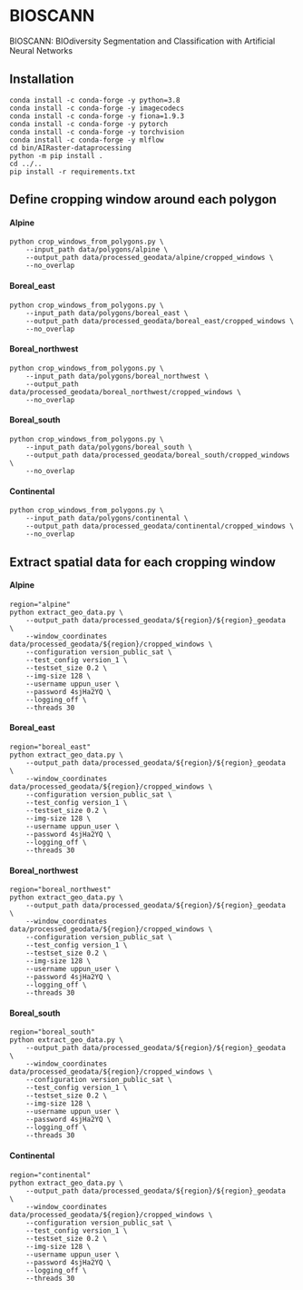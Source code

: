 # BIOSCANN
BIOSCANN: BIOdiversity Segmentation and Classification with Artificial Neural Networks

## Installation
```commandline
conda install -c conda-forge -y python=3.8
conda install -c conda-forge -y imagecodecs
conda install -c conda-forge -y fiona=1.9.3
conda install -c conda-forge -y pytorch
conda install -c conda-forge -y torchvision
conda install -c conda-forge -y mlflow
cd bin/AIRaster-dataprocessing
python -m pip install .
cd ../..
pip install -r requirements.txt
```

## Define cropping window around each polygon
#### Alpine
```commandline
python crop_windows_from_polygons.py \
    --input_path data/polygons/alpine \
    --output_path data/processed_geodata/alpine/cropped_windows \
    --no_overlap
```

#### Boreal_east
```commandline
python crop_windows_from_polygons.py \
    --input_path data/polygons/boreal_east \
    --output_path data/processed_geodata/boreal_east/cropped_windows \
    --no_overlap
```

#### Boreal_northwest
```commandline
python crop_windows_from_polygons.py \
    --input_path data/polygons/boreal_northwest \
    --output_path data/processed_geodata/boreal_northwest/cropped_windows \
    --no_overlap
```

#### Boreal_south
```commandline
python crop_windows_from_polygons.py \
    --input_path data/polygons/boreal_south \
    --output_path data/processed_geodata/boreal_south/cropped_windows \
    --no_overlap
```

#### Continental
```commandline
python crop_windows_from_polygons.py \
    --input_path data/polygons/continental \
    --output_path data/processed_geodata/continental/cropped_windows \
    --no_overlap
```

## Extract spatial data for each cropping window
#### Alpine
```commandline
region="alpine"
python extract_geo_data.py \
    --output_path data/processed_geodata/${region}/${region}_geodata  \
    --window_coordinates data/processed_geodata/${region}/cropped_windows \
    --configuration version_public_sat \
    --test_config version_1 \
    --testset_size 0.2 \
    --img-size 128 \
    --username uppun_user \
    --password 4sjHa2YQ \
    --logging_off \
    --threads 30
```

#### Boreal_east
```commandline
region="boreal_east"
python extract_geo_data.py \
    --output_path data/processed_geodata/${region}/${region}_geodata  \
    --window_coordinates data/processed_geodata/${region}/cropped_windows \
    --configuration version_public_sat \
    --test_config version_1 \
    --testset_size 0.2 \
    --img-size 128 \
    --username uppun_user \
    --password 4sjHa2YQ \
    --logging_off \
    --threads 30
```

#### Boreal_northwest
```commandline
region="boreal_northwest"
python extract_geo_data.py \
    --output_path data/processed_geodata/${region}/${region}_geodata  \
    --window_coordinates data/processed_geodata/${region}/cropped_windows \
    --configuration version_public_sat \
    --test_config version_1 \
    --testset_size 0.2 \
    --img-size 128 \
    --username uppun_user \
    --password 4sjHa2YQ \
    --logging_off \
    --threads 30
```

#### Boreal_south
```commandline
region="boreal_south"
python extract_geo_data.py \
    --output_path data/processed_geodata/${region}/${region}_geodata  \
    --window_coordinates data/processed_geodata/${region}/cropped_windows \
    --configuration version_public_sat \
    --test_config version_1 \
    --testset_size 0.2 \
    --img-size 128 \
    --username uppun_user \
    --password 4sjHa2YQ \
    --logging_off \
    --threads 30
```

#### Continental
```commandline
region="continental"
python extract_geo_data.py \
    --output_path data/processed_geodata/${region}/${region}_geodata  \
    --window_coordinates data/processed_geodata/${region}/cropped_windows \
    --configuration version_public_sat \
    --test_config version_1 \
    --testset_size 0.2 \
    --img-size 128 \
    --username uppun_user \
    --password 4sjHa2YQ \
    --logging_off \
    --threads 30
```
